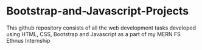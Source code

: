 # Bootstrap-and-Javascript-Projects
This github repository consists of all the web development tasks developed using HTML, CSS, Bootstrap and Javascript as a part of my MERN FS Ethnus Internship
